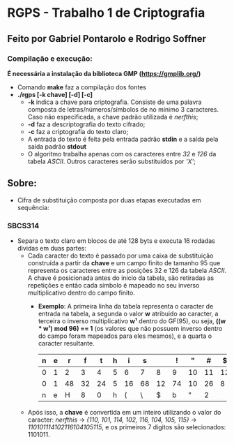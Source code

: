 # RGPS - Trabalho 1 de Criptografia
## Feito por Gabriel Pontarolo e Rodrigo Soffner

### Compilação e execução:

**É necessária a instalação da biblioteca GMP (https://gmplib.org/)**

* Comando **make** faz a compilação dos fontes
* **./rgps [-k chave] [-d] [-c]**
  * **-k** indica a chave para criptografia. Consiste de uma palavra composta de letras/números/símbolos de no mínimo 3 caracteres. Caso não especificada, a chave padrão utilizada é *nerfthis*;
  * **-d** faz a descriptografia do texto cifrado;
  * **-c** faz a criptografia do texto claro;
  * A entrada do texto é feita pela entrada padrão **stdin** e a saída pela saída padrão **stdout**
  * O algoritmo trabalha apenas com os caracteres entre *32* e *126* da tabela *ASCII*. Outros caracteres serão substituídos por *'X'*;

## Sobre:

* Cifra de substituição composta por duas etapas executadas em sequência:

### SBCS314

* Separa o texto claro em blocos de até 128 byts e executa 16 rodadas dividas em duas partes:
  * Cada caracter do texto é passado por uma caixa de substituição construída a partir da **chave** e um campo finito de tamanho 95 que representa os caracteres entre as posições 32 e 126 da tabela *ASCII*. A chave é posicionada antes do inicio da tabela, são retiradas as repetições e então cada símbolo é mapeado no seu inverso multiplicativo dentro do campo finito.
    * **Exemplo**:
        A primeira linha da tabela representa o caracter de entrada na tabela, a segunda o valor **w** atribuido ao caracter, a terceira o inverso multiplicativo **w¹** dentro do GF(95), ou seja, **((w \* w¹) mod 96) == 1** (os valores que não possuem inverso dentro do campo foram mapeados para eles mesmos), e a quarta o caracter resultante. 

        | n | e | r  | f  | t  | h | i  | s  |    | !  | "  | #  | $  | ... | {  | \| | }  | ~  |
        |---|---|----|----|----|---|----|----|----|----|----|----|----|-----|----|----|----|----|
        | 0 | 1 | 2  | 3  | 4  | 5 | 6  | 7  | 8  | 9  | 10 | 11 | 12 | ... | 91 | 92 | 93 | 94 |
        | 0 | 1 | 48 | 32 | 24 | 5 | 16 | 68 | 12 | 74 | 10 | 26 | 8  | ... | 71 | 63 | 47 | 94 |
        | n | e | H  | 8  | 0  | h | (  | \  | $  | b  | "  | 2  |    | ... | _  | W  | G  | ~  |
  * Após isso, a **chave** é convertida em um inteiro utilizando o valor do caracter: *nerfthis* -> *{110, 101, 114, 102, 116, 104, 105, 115}* -> *110101114102116104105115*, e os primeiros 7 digitos são selecionados: 1101011. 